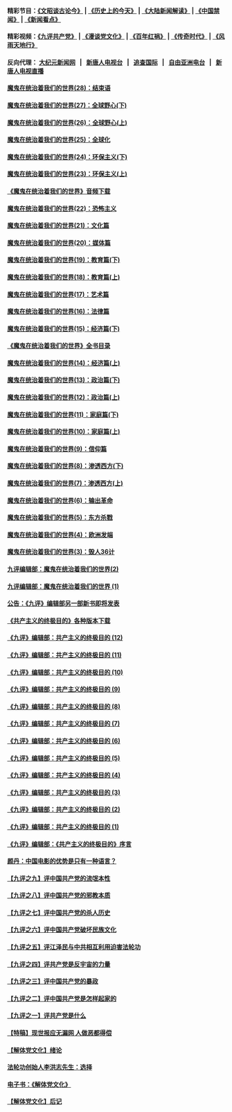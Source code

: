 #### 精彩节目：[《文昭谈古论今》](http://155.138.205.71/wenzhao) | [《历史上的今天》](http://155.138.205.71/today-in-history) | [《大陆新闻解读》](http://155.138.205.71/ntdtv-comedy) | [《中国禁闻》](http://155.138.205.71/ntdtv-news) | [《新闻看点》](http://155.138.205.71/news-insight) 

 #### 精彩视频：[《九评共产党》](http://155.138.205.71:10000/videos/jiuping) | [《漫谈党文化》](http://155.138.205.71:10000/videos/mtdwh) | [《百年红祸》](http://155.138.205.71:10000/videos/bnhh) | [《传奇时代》](http://155.138.205.71:10000/videos/legend) | [《风雨天地行》](http://155.138.205.71:10000/videos/fytdx) 

 #### 反向代理： [大纪元新闻网](http://155.138.205.71:10080/) &nbsp;&nbsp;|&nbsp;&nbsp; [新唐人电视台](http://155.138.205.71:8000/) &nbsp;&nbsp;|&nbsp;&nbsp; [追查国际](http://155.138.205.71:10010/) &nbsp;&nbsp;|&nbsp;&nbsp; [自由亚洲电台](http://155.138.205.71:9800/) &nbsp;&nbsp;|&nbsp;&nbsp; [新唐人电视直播](http://155.138.205.71/) 

#### [魔鬼在统治着我们的世界(28)：结束语](../pages/nsc422/n10936246.md?t=02220337) 

#### [魔鬼在统治着我们的世界(27)：全球野心(下)](../pages/nsc422/n10928319.md?t=02220337) 

#### [魔鬼在统治着我们的世界(26)：全球野心(上)](../pages/nsc422/n10900318.md?t=02220337) 

#### [魔鬼在统治着我们的世界(25)：全球化](../pages/nsc422/n10788205.md?t=02220337) 

#### [魔鬼在统治着我们的世界(24)：环保主义(下)](../pages/nsc422/n10695307.md?t=02220337) 

#### [魔鬼在统治着我们的世界(23)：环保主义(上)](../pages/nsc422/n10688613.md?t=02220337) 

#### [《魔鬼在统治着我们的世界》音频下载](../pages/nsc422/n10635553.md?t=02220337) 

#### [魔鬼在统治着我们的世界(22)：恐怖主义](../pages/nsc422/n10614727.md?t=02220337) 

#### [魔鬼在统治着我们的世界(21)：文化篇](../pages/nsc422/n10597706.md?t=02220337) 

#### [魔鬼在统治着我们的世界(20)：媒体篇](../pages/nsc422/n10586579.md?t=02220337) 

#### [魔鬼在统治着我们的世界(19)：教育篇(下)](../pages/nsc422/n10564808.md?t=02220337) 

#### [魔鬼在统治着我们的世界(18)：教育篇(上)](../pages/nsc422/n10526970.md?t=02220337) 

#### [魔鬼在统治着我们的世界(17)：艺术篇](../pages/nsc422/n10499093.md?t=02220337) 

#### [魔鬼在统治着我们的世界(16)：法律篇](../pages/nsc422/n10485969.md?t=02220337) 

#### [魔鬼在统治着我们的世界(15)：经济篇(下)](../pages/nsc422/n10469975.md?t=02220337) 

#### [《魔鬼在统治着我们的世界》全书目录](../pages/nsc422/n10464261.md?t=02220337) 

#### [魔鬼在统治着我们的世界(14)：经济篇(上)](../pages/nsc422/n10457370.md?t=02220337) 

#### [魔鬼在统治着我们的世界(13)：政治篇(下)](../pages/nsc422/n10448270.md?t=02220337) 

#### [魔鬼在统治着我们的世界(12)：政治篇(上)](../pages/nsc422/n10444576.md?t=02220337) 

#### [魔鬼在统治着我们的世界(11)：家庭篇(下)](../pages/nsc422/n10440961.md?t=02220337) 

#### [魔鬼在统治着我们的世界(10)：家庭篇(上)](../pages/nsc422/n10435448.md?t=02220337) 

#### [魔鬼在统治着我们的世界(9)：信仰篇](../pages/nsc422/n10432159.md?t=02220337) 

#### [魔鬼在统治着我们的世界(8)：渗透西方(下)](../pages/nsc422/n10429603.md?t=02220337) 

#### [魔鬼在统治着我们的世界(7)：渗透西方(上)](../pages/nsc422/n10426013.md?t=02220337) 

#### [魔鬼在统治着我们的世界(6)：输出革命](../pages/nsc422/n10421536.md?t=02220337) 

#### [魔鬼在统治着我们的世界(5)：东方杀戮](../pages/nsc422/n10417707.md?t=02220337) 

#### [魔鬼在统治着我们的世界(4)：欧洲发端](../pages/nsc422/n10414890.md?t=02220337) 

#### [魔鬼在统治着我们的世界(3)：毁人36计](../pages/nsc422/n10411583.md?t=02220337) 

#### [九评编辑部：魔鬼在统治着我们的世界(2)](../pages/nsc422/n10410036.md?t=02220337) 

#### [九评编辑部：魔鬼在统治着我们的世界 (1)](../pages/nsc422/n10406825.md?t=02220337) 

#### [公告：《九评》编辑部另一部新书即将发表](../pages/nsc422/n10405104.md?t=02220337) 

#### [《共产主义的终极目的》各种版本下载](../pages/nsc422/n10022138.md?t=02220337) 

#### [《九评》编辑部：共产主义的终极目的 (12)](../pages/nsc422/n9933272.md?t=02220337) 

#### [《九评》编辑部：共产主义的终极目的 (11)](../pages/nsc422/n9924973.md?t=02220337) 

#### [《九评》编辑部：共产主义的终极目的 (10)](../pages/nsc422/n9920883.md?t=02220337) 

#### [《九评》编辑部：共产主义的终极目的 (9)](../pages/nsc422/n9916363.md?t=02220337) 

#### [《九评》编辑部：共产主义的终极目的 (8)](../pages/nsc422/n9912488.md?t=02220337) 

#### [《九评》编辑部：共产主义的终极目的 (7)](../pages/nsc422/n9901176.md?t=02220337) 

#### [《九评》编辑部：共产主义的终极目的 (6)](../pages/nsc422/n9899359.md?t=02220337) 

#### [《九评》编辑部：共产主义的终极目的 (5)](../pages/nsc422/n9893174.md?t=02220337) 

#### [《九评》编辑部：共产主义的终极目的 (4)](../pages/nsc422/n9891246.md?t=02220337) 

#### [《九评》编辑部：共产主义的终极目的 (3)](../pages/nsc422/n9879879.md?t=02220337) 

#### [《九评》编辑部：共产主义的终极目的 (2)](../pages/nsc422/n9876205.md?t=02220337) 

#### [《九评》编辑部：共产主义的终极目的 (1)](../pages/nsc422/n9865857.md?t=02220337) 

#### [《九评》编辑部：《共产主义的终极目的》序言](../pages/nsc422/n9862666.md?t=02220337) 

#### [颜丹：中国电影的优势是只有一种语言？](../pages/nsc422/n9583062.md?t=02220337) 

#### [【九评之九】评中国共产党的流氓本性](../pages/nsc422/n737542.md?t=02220337) 

#### [【九评之八】评中国共产党的邪教本质](../pages/nsc422/n735942.md?t=02220337) 

#### [【九评之七】评中国共产党的杀人历史](../pages/nsc422/n733806.md?t=02220337) 

#### [【九评之六】评中国共产党破坏民族文化](../pages/nsc422/n731667.md?t=02220337) 

#### [【九评之五】评江泽民与中共相互利用迫害法轮功](../pages/nsc422/n730058.md?t=02220337) 

#### [【九评之四】评共产党是反宇宙的力量](../pages/nsc422/n727814.md?t=02220337) 

#### [【九评之三】评中国共产党的暴政](../pages/nsc422/n725597.md?t=02220337) 

#### [【九评之二】评中国共产党是怎样起家的](../pages/nsc422/n723946.md?t=02220337) 

#### [【九评之一】评共产党是什么](../pages/nsc422/n722529.md?t=02220337) 

#### [【特稿】现世报应无漏网 人做恶都得偿](../pages/nsc422/n4215167.md?t=02220337) 

#### [【解体党文化】绪论](../pages/nsc422/n1449356.md?t=02220337) 

#### [法轮功创始人李洪志先生：选择](../pages/nsc422/n3580738.md?t=02220337) 

#### [电子书：《解体党文化》](../pages/nsc422/n1573484.md?t=02220337) 

#### [【解体党文化】后记](../pages/nsc422/n1531999.md?t=02220337) 

